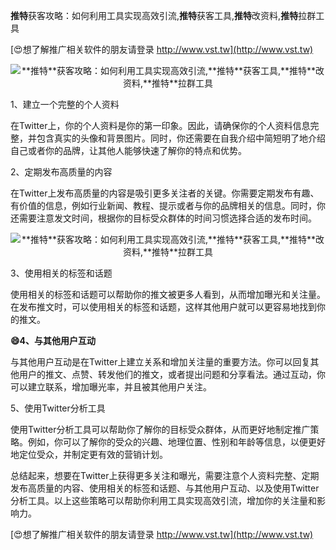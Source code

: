 **推特**获客攻略：如何利用工具实现高效引流,**推特**获客工具,**推特**改资料,**推特**拉群工具

[😍想了解推广相关软件的朋友请登录 http://www.vst.tw](http://www.vst.tw)

 <center><img src="https://vst.tw/MP4/tuiguang/png/3.png" alt="**推特**获客攻略：如何利用工具实现高效引流,**推特**获客工具,**推特**改资料,**推特**拉群工具"></center>

1、建立一个完整的个人资料

在Twitter上，你的个人资料是你的第一印象。因此，请确保你的个人资料信息完整，并包含真实的头像和背景图片。同时，你还需要在自我介绍中简短明了地介绍自己或者你的品牌，让其他人能够快速了解你的特点和优势。

2、定期发布高质量的内容

在Twitter上发布高质量的内容是吸引更多关注者的关键。你需要定期发布有趣、有价值的信息，例如行业新闻、教程、提示或者与你的品牌相关的信息。同时，你还需要注意发文时间，根据你的目标受众群体的时间习惯选择合适的发布时间。

 <center><img src="https://vst.tw/MP4/tuiguang/png/7.png" alt="**推特**获客攻略：如何利用工具实现高效引流,**推特**获客工具,**推特**改资料,**推特**拉群工具"></center>

3、使用相关的标签和话题

使用相关的标签和话题可以帮助你的推文被更多人看到，从而增加曝光和关注量。在发布推文时，可以使用相关的标签和话题，这样其他用户就可以更容易地找到你的推文。

**😄4、与其他用户互动**

与其他用户互动是在Twitter上建立关系和增加关注量的重要方法。你可以回复其他用户的推文、点赞、转发他们的推文，或者提出问题和分享看法。通过互动，你可以建立联系，增加曝光率，并且被其他用户关注。

5、使用Twitter分析工具

使用Twitter分析工具可以帮助你了解你的目标受众群体，从而更好地制定推广策略。例如，你可以了解你的受众的兴趣、地理位置、性别和年龄等信息，以便更好地定位受众，并制定更有效的营销计划。

总结起来，想要在Twitter上获得更多关注和曝光，需要注意个人资料完整、定期发布高质量的内容、使用相关的标签和话题、与其他用户互动、以及使用Twitter分析工具。以上这些策略可以帮助你利用工具实现高效引流，增加你的关注量和影响力。

[😍想了解推广相关软件的朋友请登录 http://www.vst.tw](http://www.vst.tw)



